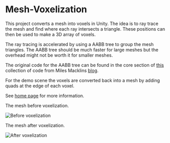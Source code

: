 # Mesh-Voxelization

This project converts a mesh into voxels in Unity. The idea is to ray trace the mesh and find where each ray intersects a triangle. These positions can then be used to make a 3D array of voxels.


The ray tracing is accelerated by using a AABB tree to group the mesh triangles. The AABB tree should be much faster for large meshes but the overhead might not be worth it for smaller meshes.


The original code for the AABB tree can be found in the core section of [this](https://github.com/mmacklin/sandbox) collection of code from Miles Macklins [blog](http://blog.mmacklin.com/).


For the demo scene the voxels are converted back into a mesh by adding quads at the edge of each voxel.

See [home page](https://www.digital-dust.com/single-post/2017/04/17/Mesh-voxelization-in-Unity) for more information.

The mesh before voxelization.

![Before voxelization](https://static.wixstatic.com/media/1e04d5_cb4d56c0ad57454b938fc883779888e4~mv2.jpg/v1/fill/w_550,h_550,al_c,q_80,usm_0.66_1.00_0.01/1e04d5_cb4d56c0ad57454b938fc883779888e4~mv2.jpg)

The mesh after voxelization.

![After voxelization](https://static.wixstatic.com/media/1e04d5_f8c8cebbe5c54ffe98b2bc1eb6ae2c82~mv2.jpg/v1/fill/w_550,h_550,al_c,q_80,usm_0.66_1.00_0.01/1e04d5_f8c8cebbe5c54ffe98b2bc1eb6ae2c82~mv2.jpg)

